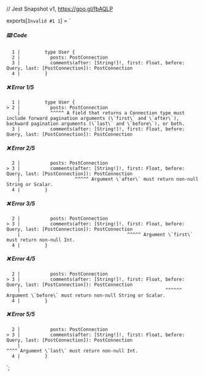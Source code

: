 // Jest Snapshot v1, https://goo.gl/fbAQLP

exports[`Invalid #1 1`] = `
##### ⌨️ Code

      1 |         type User {
      2 |           posts: PostConnection
      3 |           comments(after: [String!]!, first: Float, before: Query, last: [PostConnection]): PostConnection
      4 |         }

##### ❌ Error 1/5

      1 |         type User {
    > 2 |           posts: PostConnection
        |           ^^^^^ A field that returns a Connection type must include forward pagination arguments (\`first\` and \`after\`), backward pagination arguments (\`last\` and \`before\`), or both.
      3 |           comments(after: [String!]!, first: Float, before: Query, last: [PostConnection]): PostConnection

##### ❌ Error 2/5

      2 |           posts: PostConnection
    > 3 |           comments(after: [String!]!, first: Float, before: Query, last: [PostConnection]): PostConnection
        |                    ^^^^^ Argument \`after\` must return non-null String or Scalar.
      4 |         }

##### ❌ Error 3/5

      2 |           posts: PostConnection
    > 3 |           comments(after: [String!]!, first: Float, before: Query, last: [PostConnection]): PostConnection
        |                                       ^^^^^ Argument \`first\` must return non-null Int.
      4 |         }

##### ❌ Error 4/5

      2 |           posts: PostConnection
    > 3 |           comments(after: [String!]!, first: Float, before: Query, last: [PostConnection]): PostConnection
        |                                                     ^^^^^^ Argument \`before\` must return non-null String or Scalar.
      4 |         }

##### ❌ Error 5/5

      2 |           posts: PostConnection
    > 3 |           comments(after: [String!]!, first: Float, before: Query, last: [PostConnection]): PostConnection
        |                                                                    ^^^^ Argument \`last\` must return non-null Int.
      4 |         }
`;
